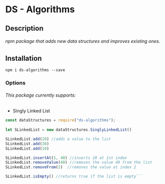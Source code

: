 # DS - Algorithms

## Description
###### npm package that adds new data structures and improves existing ones.
## Installation
`npm i ds-algorithms --save`

### Options
###### This package currently supports:
- Singly Linked List
```js
const dataStructures = require("ds-algorithms");
    
let SLinkedList = new dataStructures.SinglyLinkedList()

SLinkedList.add(20) //adds a value to the list
SLinkedList.add(30)
SLinkedList.add(10)

SLinkedList.insertAt(1, 40) //inserts 20 at 1st index
SLinkedList.removeValue(40) //removes the value 40 from the list
SLinkedList.removeFrom(2)  //removes the value at index 2

SLinkedList.isEmpty() //returns true if the list is empty```